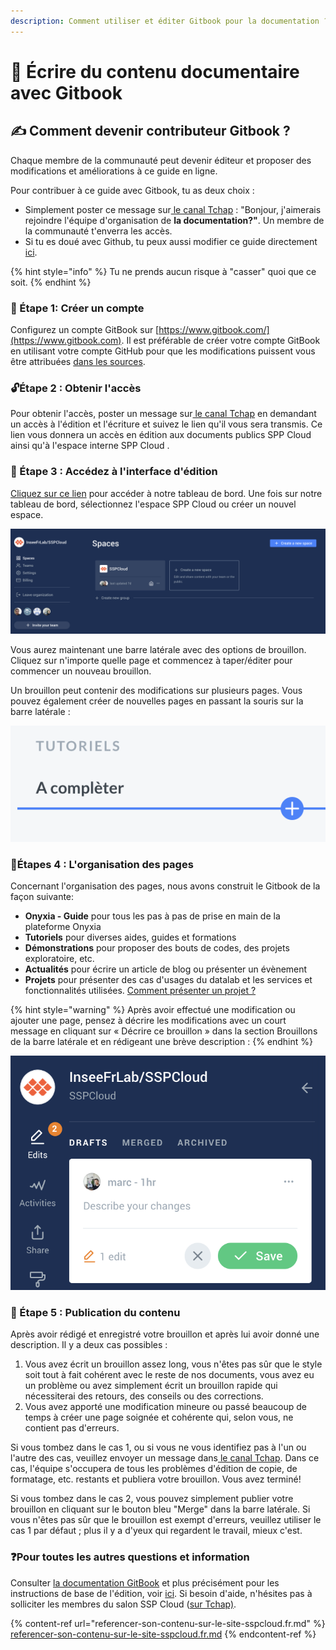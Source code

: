 ```yaml
---
description: Comment utiliser et éditer Gitbook pour la documentation ?
---
```


# ​📄 Écrire du contenu documentaire avec Gitbook

## ✍ Comment devenir contributeur Gitbook ? <a href="comment-devenir-contributeur" id="comment-devenir-contributeur"></a>

Chaque membre de la communauté peut devenir éditeur et proposer des modifications et améliorations à ce guide en ligne.

Pour contribuer à ce guide avec Gitbook, tu as deux choix :

* Simplement poster ce message sur[ le canal Tchap](https://tchap.gouv.fr/#/room/#SSPCloudXDpAw6v:agent.finances.tchap.gouv.fr) : "Bonjour, j'aimerais rejoindre l'équipe d'organisation de **la documentation?"**. Un membre de la communauté t'enverra les accès.
* Si tu es doué avec Github, tu peux aussi modifier ce guide directement [ici](https://github.com/InseeFrLab/docs.sspcloud.fr).

{% hint style="info" %}
Tu ne prends aucun risque à "casser" quoi que ce soit.
{% endhint %}

### 👤 Étape 1: Créer un compte

Configurez un compte GitBook sur [https://www.gitbook.com/](https://www.gitbook.com). Il est préférable de créer votre compte GitBook en utilisant votre compte GitHub pour que les modifications puissent vous être attribuées [dans les sources](https://github.com/InseeFrLab/docs.sspcloud.fr/tree/master/docs).

### 🔓Étape 2 : Obtenir l'accès

Pour obtenir l'accès, poster un message sur[ le canal Tchap](https://tchap.gouv.fr/#/room/#SSPCloudXDpAw6v:agent.finances.tchap.gouv.fr) en demandant un accès à l'édition et l'écriture et suivez le lien qu'il vous sera transmis. Ce lien vous donnera un accès en édition aux documents publics SPP Cloud ainsi qu'à l'espace interne SPP Cloud .

### 👷 Étape 3 : Accédez à l'interface d'édition

[Cliquez sur ce lien](https://app.gitbook.com/@sspcloud/spaces) pour accéder à notre tableau de bord. Une fois sur notre tableau de bord, sélectionnez l'espace SPP Cloud ou créer un nouvel espace.

![Tableau de bord SSP Cloud (Gitbook)](../../../.gitbook/assets/capture-de-cran-2021-06-02-a-18.43.30.png)

Vous aurez maintenant une barre latérale avec des options de brouillon. Cliquez sur n'importe quelle page et commencez à taper/éditer pour commencer un nouveau brouillon.

Un brouillon peut contenir des modifications sur plusieurs pages. Vous pouvez également créer de nouvelles pages en passant la souris sur la barre latérale :

![Créer une nouvelle page (Gitbook)](../../../.gitbook/assets/capture-de-cran-2021-06-02-a-18.48.18.png)

### 🚩Étapes 4 : L'organisation des pages

Concernant l'organisation des pages, nous avons construit le Gitbook de la façon suivante:

* **Onyxia - Guide** pour tous les pas à pas de prise en main de la plateforme Onyxia
* **Tutoriels** pour diverses aides, guides et formations
* **Démonstrations** pour proposer des bouts de codes, des projets exploratoire, etc.
* **Actualités** pour écrire un article de blog ou présenter un évènement
* **Projets** pour présenter des cas d'usages du datalab et les services et fonctionnalités utilisées. [Comment présenter un projet ?](broken-reference)

{% hint style="warning" %}
Après avoir effectué une modification ou ajouter une page, pensez à décrire les modifications avec un court message en cliquant sur « Décrire ce brouillon » dans la section Brouillons de la barre latérale et en rédigeant une brève description :
{% endhint %}

![Décrire les modifications avec un court message](../../../.gitbook/assets/capture-de-cran-2021-06-02-a-18.50.17.png)

### 🔄 Étape 5 : Publication du contenu

Après avoir rédigé et enregistré votre brouillon et après lui avoir donné une description. Il y a deux cas possibles :

1. Vous avez écrit un brouillon assez long, vous n'êtes pas sûr que le style soit tout à fait cohérent avec le reste de nos documents, vous avez eu un problème ou avez simplement écrit un brouillon rapide qui nécessiterai des retours, des conseils ou des corrections. &#x20;
2. Vous avez apporté une modification mineure ou passé beaucoup de temps à créer une page soignée et cohérente qui, selon vous, ne contient pas d'erreurs.&#x20;

Si vous tombez dans le cas 1, ou si vous ne vous identifiez pas à l'un ou l'autre des cas, veuillez envoyer un message dans[ le canal Tchap](https://tchap.gouv.fr/#/room/#SSPCloudXDpAw6v:agent.finances.tchap.gouv.fr). Dans ce cas, l'équipe s'occupera de tous les problèmes d'édition de copie, de formatage, etc. restants et publiera votre brouillon. Vous avez terminé!

Si vous tombez dans le cas 2, vous pouvez simplement publier votre brouillon en cliquant sur le bouton bleu "Merge" dans la barre latérale. Si vous n'êtes pas sûr que le brouillon est exempt d'erreurs, veuillez utiliser le cas 1 par défaut ; plus il y a d'yeux qui regardent le travail, mieux c'est.

### ❓Pour toutes les autres questions et information

Consulter [la documentation GitBook](https://docs.gitbook.com) et plus précisément pour les instructions de base de l'édition, voir [ici](https://docs.gitbook.com/content-editing/markdown). Si besoin d'aide, n'hésites pas à solliciter les membres du salon SSP Cloud ([sur Tchap)](https://tchap.gouv.fr/#/room/#SSPCloudXDpAw6v:agent.finances.tchap.gouv.fr).

{% content-ref url="referencer-son-contenu-sur-le-site-sspcloud.fr.md" %}
[referencer-son-contenu-sur-le-site-sspcloud.fr.md](referencer-son-contenu-sur-le-site-sspcloud.fr.md)
{% endcontent-ref %}
